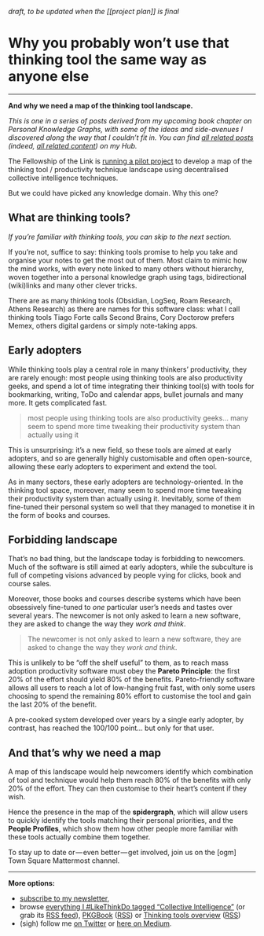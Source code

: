 *draft, to be updated when the [[project plan]] is final*
# Why you probably won’t use that thinking tool the same way as anyone else
---

**And why we need a map of the thinking tool landscape.**

_This is one in a series of posts derived from my upcoming book chapter on Personal Knowledge Graphs, with some of the ideas and side-avenues I discovered along the way that I couldn’t fit in. You can find_ [_all related posts_](https://myhub.ai/@mathewlowry/?quality=all&tags=pkgbook&timeframe=anytime&types=think) _(indeed,_ [_all related content_](https://myhub.ai/@mathewlowry/?tags=pkgbook)_) on my Hub._

The Fellowship of the Link is [running a pilot project](https://medium.com/@mathewlowry/mapping-the-thinking-tool-landscape-9b5cd00a6309) to develop a map of the thinking tool / productivity technique landscape using decentralised collective intelligence techniques. 

But we could have picked any knowledge domain. Why this one? 

## What are thinking tools?

_If you’re familiar with thinking tools, you can skip to the next section._

If you’re not, suffice to say: thinking tools promise to help you take and organise your notes to get the most out of them. Most claim to mimic how the mind works, with every note linked to many others without hierarchy, woven together into a personal knowledge graph using tags, bidirectional (wiki)links and many other clever tricks.

There are as many thinking tools (Obsidian, LogSeq, Roam Research, Athens Research) as there are names for this software class: what I call thinking tools Tiago Forte calls Second Brains, Cory Doctorow prefers Memex, others digital gardens or simply note-taking apps.

## Early adopters

While thinking tools play a central role in many thinkers’ productivity, they are rarely enough: most people using thinking tools are also productivity geeks, and spend a lot of time integrating their thinking tool(s) with tools for bookmarking, writing, ToDo and calendar apps, bullet journals and many more. It gets complicated fast.

> most people using thinking tools are also productivity geeks… many seem to spend more time tweaking their productivity system than actually using it

This is unsurprising: it’s a new field, so these tools are aimed at early adopters, and so are generally highly customisable and often open-source, allowing these early adopters to experiment and extend the tool. 

As in many sectors, these early adopters are technology-oriented. In the thinking tool space, moreover, many seem to spend more time tweaking their productivity system than actually using it. Inevitably, some of them fine-tuned their personal system so well that they managed to monetise it in the form of books and courses.

## Forbidding landscape

That’s no bad thing, but the landscape today is forbidding to newcomers. Much of the software is still aimed at early adopters, while the subculture is full of competing visions advanced by people vying for clicks, book and course sales. 

Moreover, those books and courses describe systems which have been obsessively fine-tuned to _one_ particular user’s needs and tastes over several years. The newcomer is not only asked to learn a new software, they are asked to change the way they _work and think_.

> The newcomer is not only asked to learn a new software, they are asked to change the way they _work and think_.

This is unlikely to be “off the shelf useful” to them, as to reach mass adoption productivity software must obey the **Pareto Principle**: the first 20% of the effort should yield 80% of the benefits. Pareto-friendly software allows all users to reach a lot of low-hanging fruit fast, with only some users choosing to spend the remaining 80% effort to customise the tool and gain the last 20% of the benefit. 

A pre-cooked system developed over years by a single early adopter, by contrast, has reached the 100/100 point… but only for that user. 

## And that’s why we need a map

A map of this landscape would help newcomers identify which combination of tool and technique would help them reach 80% of the benefits with only 20% of the effort. They can then customise to their heart’s content if they wish. 

Hence the presence in the map of the **spidergraph**, which will allow users to quickly identify the tools matching their personal priorities, and the **People Profiles**, which show them how other people more familiar with these tools actually combine them together.

To stay up to date or — even better — get involved, join us on the [ogm] Town Square Mattermost channel.

---

**More options:**

-   [subscribe to my newsletter](https://myhub.ai/@mathewlowry/about/#contact),
-   browse [everything I #LikeThinkDo tagged “Collective Intelligence”](https://myhub.ai/@mathewlowry/?tags=collective+intelligence) (or grab its [RSS feed](https://myhub.ai/rss/@mathewlowry/?tags=collective+intelligence)), [PKGBook](https://myhub.ai/@mathewlowry/?quality=all&tags=pkgbook&timeframe=anytime&types=think&types=do&types=like) ([RSS](https://myhub.ai/rss/@mathewlowry/?quality=all&tags=pkgbook&timeframe=anytime&types=think&types=do&types=like)) or [Thinking tools overview](https://myhub.ai/@mathewlowry/?quality=all&service=18&timeframe=anytime&types=like&types=do&types=think) ([RSS](https://myhub.ai/rss/@mathewlowry/?quality=all&service=18&timeframe=anytime&types=like&types=do&types=think))
-   (sigh) follow me [on Twitter](https://twitter.com/mathewlowry) or [here on Medium](https://mathewlowry.medium.com/).